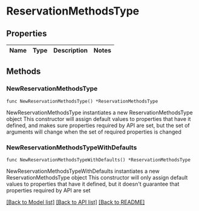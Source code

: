 # ReservationMethodsType

## Properties

Name | Type | Description | Notes
------------ | ------------- | ------------- | -------------

## Methods

### NewReservationMethodsType

`func NewReservationMethodsType() *ReservationMethodsType`

NewReservationMethodsType instantiates a new ReservationMethodsType object
This constructor will assign default values to properties that have it defined,
and makes sure properties required by API are set, but the set of arguments
will change when the set of required properties is changed

### NewReservationMethodsTypeWithDefaults

`func NewReservationMethodsTypeWithDefaults() *ReservationMethodsType`

NewReservationMethodsTypeWithDefaults instantiates a new ReservationMethodsType object
This constructor will only assign default values to properties that have it defined,
but it doesn't guarantee that properties required by API are set


[[Back to Model list]](../README.md#documentation-for-models) [[Back to API list]](../README.md#documentation-for-api-endpoints) [[Back to README]](../README.md)


